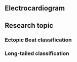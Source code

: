 ## Electrocardiogram

## Research topic
### Ectopic Beat classification

### Long-tailed classification
